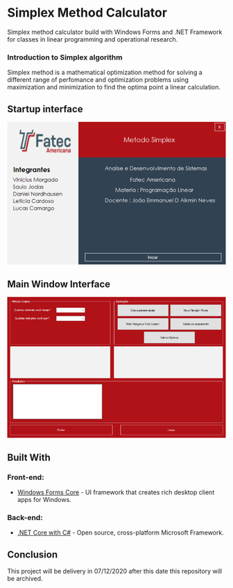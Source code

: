 # Simplex Method Calculator
Simplex method calculator build with Windows Forms and .NET Framework for classes in linear programming and operational research.

### Introduction to Simplex algorithm

Simplex method is a mathematical optimization method for solving a different range of perfomance and optimization problems using maximization and minimization to find the optima point a linear calculation.

## Startup interface

<img src="https://github.com/viniciusmorgado/simplex-method-calculator/blob/renameOfficial/SimplexMethod/Resources/Interface-Screenshot-2020-12-06%20175142.png"></img>

## Main Window Interface

<img src="https://github.com/viniciusmorgado/simplex-method-calculator/blob/renameOfficial/SimplexMethod/Resources/MainWindow-Screenshot-2020-12-06%20175203.png"></img>

## Built With

### Front-end:
* [Windows Forms Core](https://docs.microsoft.com/en-us/dotnet/desktop/winforms/?view=netdesktop-5.0) - UI framework that creates rich desktop client apps for Windows.

### Back-end:
* [.NET Core with C#](https://dotnet.microsoft.com/) - Open source, cross-platform Microsoft Framework.

## Conclusion

This project will be delivery in 07/12/2020 after this date this repository will be archived.

